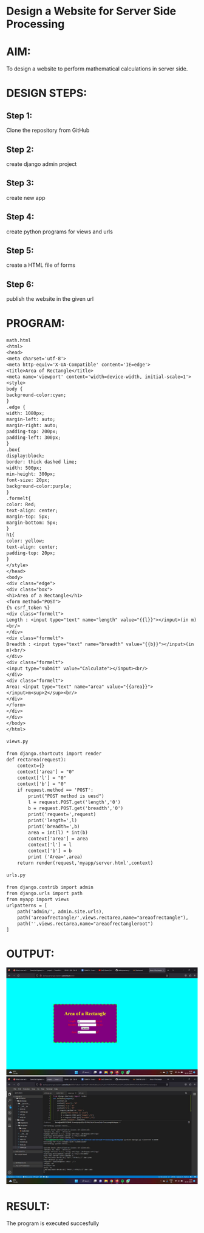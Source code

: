 # Design a Website for Server Side Processing

# AIM:

To design a website to perform mathematical calculations in server side.

# DESIGN STEPS:

## Step 1:

Clone the repository from GitHub

## Step 2:

create django admin project

## Step 3:

create new app

## Step 4:

create python programs for views and urls

## Step 5:

create a HTML file of forms

## Step 6:

publish the website in the given url

# PROGRAM:
```
math.html
<html>
<head>
<meta charset='utf-8'>
<meta http-equiv='X-UA-Compatible' content='IE=edge'> 
<title>Area of Rectangle</title> 
<meta name='viewport' content='width=device-width, initial-scale=1'>
<style>
body {
background-color:cyan;
}
.edge {
width: 1080px;
margin-left: auto;
margin-right: auto;
padding-top: 200px;
padding-left: 300px;
}
.box{
display:block;
border: thick dashed lime;
width: 500px;    
min-height: 300px;
font-size: 20px;
background-color:purple;
}   
.formelt{
color: Red;
text-align: center;
margin-top: 5px;
margin-bottom: 5px;
}
h1{
color: yellow;
text-align: center;
padding-top: 20px;
}
</style>
</head>  
<body>
<div class="edge">
<div class="box">
<h1>Area of a Rectangle</h1>
<form method="POST">
{% csrf_token %}
<div class="formelt">
Length : <input type="text" name="length" value="{{l}}"></input>(in m)<br/>
</div>        
<div class="formelt">
Breadth : <input type="text" name="breadth" value="{{b}}"></input>(in m)<br/>
</div>    
<div class="formelt">
<input type="submit" value="Calculate"></input><br/>    
</div>
<div class="formelt">
Area: <input type="text" name="area" value="{{area}}"></input>m<sup>2</sup><br/>
</div>        
</form>
</div>
</div>
</body>
</html>

views.py

from django.shortcuts import render
def rectarea(request):
    context={}
    context['area'] = "0"
    context['l'] = "0"
    context['b'] = "0"
    if request.method == 'POST':
        print("POST method is uesd")
        l = request.POST.get('length','0')
        b = request.POST.get('breadth','0')
        print('request=',request)
        print('length=',l)
        print('breadth=',b)
        area = int(l) * int(b)
        context['area'] = area
        context['l'] = l
        context['b'] = b
        print ('Area=',area)
    return render(request,'myapp/server.html',context)

urls.py

from django.contrib import admin
from django.urls import path
from myapp import views
urlpatterns = [
    path('admin/', admin.site.urls),
    path('areaofrectangle/',views.rectarea,name="areaofrectangle"),
    path('',views.rectarea,name="areaofrectangleroot")
]

```
# OUTPUT:
![Ex-05-Webtech-serverside-processing](cal.png)
![Ex-05-webtech-serverside-processing](out.png)

# RESULT:

The program is executed succesfully
